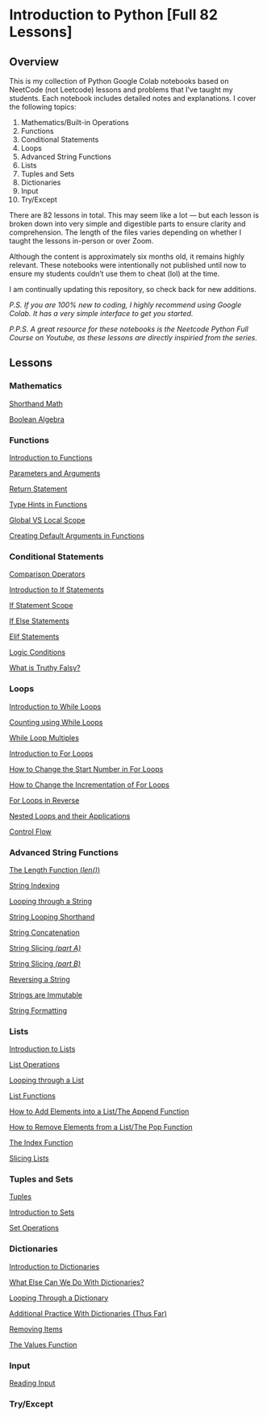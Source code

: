 # Introduction to Python [Full 82 Lessons]
## Overview

This is my collection of Python Google Colab notebooks based on NeetCode (not Leetcode) lessons and problems that I've taught my students. Each notebook includes detailed notes and explanations. I cover the following topics:

1. Mathematics/Built-in Operations
2. Functions
3. Conditional Statements
4. Loops
5. Advanced String Functions
6. Lists
7. Tuples and Sets
8. Dictionaries
9. Input
10. Try/Except

There are 82 lessons in total. This may seem like a lot — but each lesson is broken down into very simple and digestible parts to ensure clarity and comprehension. The length of the files varies depending on whether I taught the lessons in-person or over Zoom.

Although the content is approximately six months old, it remains highly relevant. These notebooks were intentionally not published until now to ensure my students couldn’t use them to cheat (lol) at the time.

I am continually updating this repository, so check back for new additions.

_P.S. If you are 100% new to coding, I highly recommend using Google Colab. It has a very simple interface to get you started._

_P.P.S. A great resource for these notebooks is the Neetcode Python Full Course on Youtube, as these lessons are directly inspiried from the series._

## Lessons

### Mathematics
[Shorthand Math](https://github.com/shalynbarrios/Python-Notebook-from-NeetCode/blob/main/lesson22_shorthand.ipynb)

[Boolean Algebra](https://github.com/shalynbarrios/Python-Notebook-from-NeetCode/blob/main/lesson23_booleanalg.ipynb)

### Functions
[Introduction to Functions](https://github.com/shalynbarrios/Python-Notebook-from-NeetCode/blob/main/lesson24_intro2functions.ipynb)

[Parameters and Arguments](https://github.com/shalynbarrios/Python-Notebook-from-NeetCode/blob/main/lesson25_26_parameters.ipynb)

[Return Statement](https://github.com/shalynbarrios/Python-Notebook-from-NeetCode/blob/main/lesson27_return.ipynb)

[Type Hints in Functions](https://github.com/shalynbarrios/Python-Notebook-from-NeetCode/blob/main/lesson28_typehints.ipynb)

[Global VS Local Scope](https://github.com/shalynbarrios/Python-Notebook-from-NeetCode/blob/main/lesson30_globalVSlocal_scope.ipynb)

[Creating Default Arguments in Functions](https://github.com/shalynbarrios/Python-Notebook-from-NeetCode/blob/main/lesson31_defaultarguments.ipynb)

### Conditional Statements
[Comparison Operators](https://github.com/shalynbarrios/Python-Notebook-from-NeetCode/blob/main/lesson32_comparisonoperators.ipynb)

[Introduction to If Statements](https://github.com/shalynbarrios/Python-Notebook-from-NeetCode/blob/main/lesson33_ifstatements.ipynb)

[If Statement Scope](https://github.com/shalynbarrios/Python-Notebook-from-NeetCode/blob/main/lesson34_ifstatement_scope.ipynb)

[If Else Statements](https://github.com/shalynbarrios/Python-Notebook-from-NeetCode/blob/main/lesson35_ifelse.ipynb)

[Elif Statements](https://github.com/shalynbarrios/Python-Notebook-from-NeetCode/blob/main/lesson36_elif.ipynb)

[Logic Conditions](https://github.com/shalynbarrios/Python-Notebook-from-NeetCode/blob/main/lesson37_logicconditions.ipynb)

[What is Truthy Falsy?](https://github.com/shalynbarrios/Python-Notebook-from-NeetCode/blob/main/lesson38_truthy_falsy.ipynb)

### Loops
[Introduction to While Loops](https://github.com/shalynbarrios/Python-Notebook-from-NeetCode/blob/main/lesson39_whileloops.ipynb)

[Counting using While Loops](https://github.com/shalynbarrios/Python-Notebook-from-NeetCode/blob/main/lesson40_whileloops_counting.ipynb)

[While Loop Multiples](https://github.com/shalynbarrios/Python-Notebook-from-NeetCode/blob/main/lesson41_whileloop_multiples.ipynb)

[Introduction to For Loops](https://github.com/shalynbarrios/Python-Notebook-from-NeetCode/blob/main/lesson42_forloops.ipynb)

[How to Change the Start Number in For Loops](https://github.com/shalynbarrios/Python-Notebook-from-NeetCode/blob/main/lesson43_startforloops.ipynb)

[How to Change the Incrementation of For Loops](https://github.com/shalynbarrios/Python-Notebook-from-NeetCode/blob/main/lesson44_stepsforloops.ipynb)

[For Loops in Reverse](https://github.com/shalynbarrios/Python-Notebook-from-NeetCode/blob/main/lesson45_forloops_reverse.ipynb)

[Nested Loops and their Applications](https://github.com/shalynbarrios/Python-Notebook-from-NeetCode/blob/main/lesson46_nestedloops.ipynb)

[Control Flow](https://github.com/shalynbarrios/Python-Notebook-from-NeetCode/blob/main/lesson47_controlflow.ipynb)

### Advanced String Functions
[The Length Function (_len()_)](https://github.com/shalynbarrios/Python-Notebook-from-NeetCode/blob/main/lesson48_lengthfunc.ipynb)

[String Indexing](https://github.com/shalynbarrios/Python-Notebook-from-NeetCode/blob/main/lesson49_stringindex.ipynb)

[Looping through a String](https://github.com/shalynbarrios/Python-Notebook-from-NeetCode/blob/main/lesson50_stringlooping.ipynb)

[String Looping Shorthand](https://github.com/shalynbarrios/Python-Notebook-from-NeetCode/blob/main/lesson51_stringlooping_shorthand.ipynb)

[String Concatenation](https://github.com/shalynbarrios/Python-Notebook-from-NeetCode/blob/main/lesson52_strconcatenation.ipynb)

[String Slicing _(part A)_](https://github.com/shalynbarrios/Python-Notebook-from-NeetCode/blob/main/lesson53_stringslicing.ipynb)

[String Slicing _(part B)_](https://github.com/shalynbarrios/Python-Notebook-from-NeetCode/blob/main/lesson54_stringslicing_2.ipynb)

[Reversing a String](https://github.com/shalynbarrios/Python-Notebook-from-NeetCode/blob/main/lesson55_reversestrings.ipynb)

[Strings are Immutable](https://github.com/shalynbarrios/Python-Notebook-from-NeetCode/blob/main/lesson56_stringimmutable.ipynb)

[String Formatting](https://github.com/shalynbarrios/Python-Notebook-from-NeetCode/blob/main/lesson57_stringformatting.ipynb)

### Lists

[Introduction to Lists](https://github.com/shalynbarrios/Python-Notebook-from-NeetCode/blob/main/lesson58_intro2lists.ipynb)

[List Operations](https://github.com/shalynbarrios/Python-Notebook-from-NeetCode/blob/main/lesson59_listoperations.ipynb)

[Looping through a List](https://github.com/shalynbarrios/Python-Notebook-from-NeetCode/blob/main/lesson60_listlooping.ipynb)

[List Functions](https://github.com/shalynbarrios/Python-Notebook-from-NeetCode/blob/main/lesson61_listfunctions.ipynb)

[How to Add Elements into a List/The Append Function](https://github.com/shalynbarrios/Python-Notebook-from-NeetCode/blob/main/lesson62_appendlist.ipynb)

[How to Remove Elements from a List/The Pop Function](https://github.com/shalynbarrios/Python-Notebook-from-NeetCode/blob/main/lesson63_poplist.ipynb)

[The Index Function](https://github.com/shalynbarrios/Python-Notebook-from-NeetCode/blob/main/lesson64_listfindipynb.ipynb)

[Slicing Lists](https://github.com/shalynbarrios/Python-Notebook-from-NeetCode/blob/main/lesson65_listslicing.ipynb)

### Tuples and Sets

[Tuples](https://github.com/shalynbarrios/Python-Notebook-from-NeetCode/blob/main/lesson66_tuples.ipynb)

[Introduction to Sets](https://github.com/shalynbarrios/Python-Notebook-from-NeetCode/blob/main/lesson67_intro2sets.ipynb)

[Set Operations](https://github.com/shalynbarrios/Python-Notebook-from-NeetCode/blob/main/lesson68_setoperations.ipynb)

### Dictionaries

[Introduction to Dictionaries](https://github.com/shalynbarrios/Python-Notebook-from-NeetCode/blob/main/lesson70_introtodictionaries.ipynb)

[What Else Can We Do With Dictionaries?](https://github.com/shalynbarrios/Python-Notebook-from-NeetCode/blob/main/lesson71_dictoperations.ipynb)

[Looping Through a Dictionary](https://github.com/shalynbarrios/Python-Notebook-from-NeetCode/blob/main/lesson72_dictlooping.ipynb)

[Additional Practice With Dictionaries (Thus Far)](https://github.com/shalynbarrios/Python-Notebook-from-NeetCode/blob/main/lesson73_dictpractice.ipynb)

[Removing Items](https://github.com/shalynbarrios/Python-Notebook-from-NeetCode/blob/main/lesson74_dictremove.ipynb)

[The Values Function](https://github.com/shalynbarrios/Python-Notebook-from-NeetCode/blob/main/lesson75_dictvalues.ipynb)

### Input

[Reading Input](https://github.com/shalynbarrios/Python-Notebook-from-NeetCode/blob/main/lesson76_readinginput.ipynb)

### Try/Except
